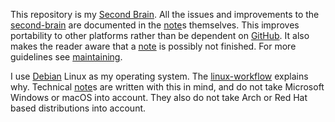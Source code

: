 This repository is my [Second Brain](https://www.buildingasecondbrain.com/).
All the issues and improvements to the [second-brain](second-brain.md) are documented in the [note](note.md)s themselves.
This improves portability to other platforms rather than be dependent on [GitHub](https://github.com/).
It also makes the reader aware that a [note](note.md) is possibly not finished.
For more guidelines see [maintaining](maintaining.md).

I use [Debian](https://www.debian.org/) Linux as my operating system.
The [linux-workflow](linux-workflow.md) explains why.
Technical [note](note.md)s are written with this in mind, and do not take Microsoft Windows or macOS into account.
They also do not take Arch or Red Hat based distributions into account.
